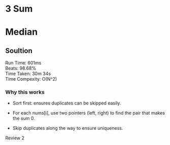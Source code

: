 3 Sum
=========
# Median
## Soultion
Run Time: 601ms      
Beats: 98.68%      
Time Taken: 30m 34s      
Time Compexity: O(N^2)  

### Why this works
- Sort first: ensures duplicates can be skipped easily.

- For each nums[i], use two pointers (left, right) to find the pair that makes the sum 0.

- Skip duplicates along the way to ensure uniqueness.

Review 2
